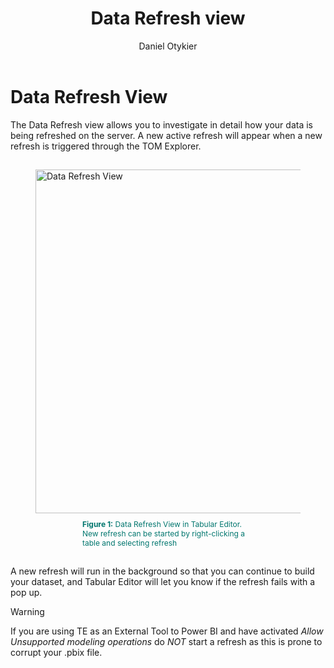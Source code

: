 ﻿---
uid: data-refresh-view
title: Data Refresh view
author: Daniel Otykier
updated: 2021-09-08
applies_to:
  editions:
    - edition: Desktop
      partial: TE3 Desktop Edition includes this feature, however refreshing tables through External Tools is not currently supported by Microsoft and may cause issues in Power BI Desktop.
    - edition: Business
    - edition: Enterprise
---
# Data Refresh View
The Data Refresh view allows you to investigate in detail how your data is being refreshed on the server.
A new active refresh will appear when a new refresh is triggered through the TOM Explorer. 


<figure style="padding-top: 15px;">
  <img class="noscale" src="~/images/data-refresh-view.png" alt="Data Refresh View" style="width: 550px;"/>
  <figcaption style="font-size: 12px; padding-top: 10px; padding-bottom: 15px; padding-left: 75px; padding-right: 75px; color:#00766e"><strong>Figure 1:</strong> Data Refresh View in Tabular Editor. New refresh can be started by right-clicking a table and selecting refresh </figcaption>
</figure>

A new refresh will run in the background so that you can continue to build your dataset, and Tabular Editor will let you know if the refresh fails with a pop up. 

> [!WARNING]
> If you are using TE as an External Tool to Power BI and have activated _Allow Unsupported modeling operations_ do *NOT* start a refresh as this is prone to corrupt your .pbix file. 

